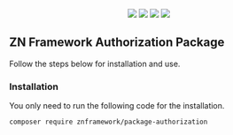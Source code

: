 <p align="center">
<a href="https://packagist.org/packages/znframework/package-authorization" rel="nofollow">
	<img src="https://img.shields.io/packagist/dt/znframework/package-authorization?style=flat-square" style="max-width:100%;"></a>
<a href="//packagist.org/packages/znframework/package-authorization" rel="nofollow">
	<img src="https://img.shields.io/github/v/release/znframework/package-authorization?style=flat-square&color=00BFFF" style="max-width:100%;"></a>
<a href="//packagist.org/packages/znframework/package-authorization" rel="nofollow">
	<img src="https://img.shields.io/github/release-date/znframework/package-authorization?style=flat-square" style="max-width:100%;"></a>
<a href="//packagist.org/packages/znframework/package-authorization" rel="nofollow">
	<img src="https://img.shields.io/github/license/znframework/package-authorization?style=flat-square" style="max-width:100%;"></a>
</p>

<h2>ZN Framework Authorization Package</h2>
<p>
Follow the steps below for installation and use.
</p>

<h3>Installation</h3>
<p>
You only need to run the following code for the installation.
</p>

```
composer require znframework/package-authorization
```